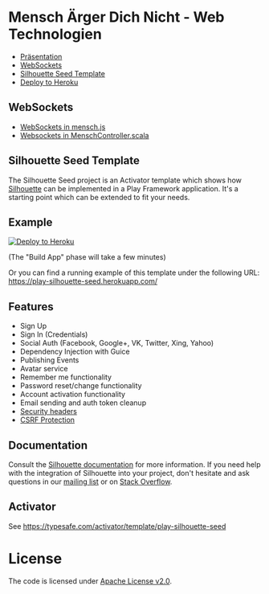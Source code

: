Mensch Ärger Dich Nicht - Web Technologien
=====================================

- [Präsentation](https://prezi.com/view/xmgZydWBJXCoDYWFiN6M/)
- [WebSockets](#websockets)
- [Silhouette Seed Template](#silhouette-seed-template)
- [Deploy to Heroku](#example)

## WebSockets

- [WebSockets in mensch.js](https://github.com/svantja/MenschAergerDichNicht_WT/blob/39b8456572e20c872ae38608614ee727adf11d45/public/javascripts/mensch.js#L301)
- [Websockets in MenschController.scala](https://github.com/svantja/MenschAergerDichNicht_WT/blob/39b8456572e20c872ae38608614ee727adf11d45/app/controllers/MenschController.scala#L88)

## Silhouette Seed Template

The Silhouette Seed project is an Activator template which shows how [Silhouette](https://github.com/mohiva/play-silhouette) can be implemented in a Play Framework application. It's a starting point which can be extended to fit your needs.

## Example

[![Deploy to Heroku](https://www.herokucdn.com/deploy/button.png)](https://heroku.com/deploy)

(The "Build App" phase will take a few minutes)

Or you can find a running example of this template under the following URL: https://play-silhouette-seed.herokuapp.com/

## Features

* Sign Up
* Sign In (Credentials)
* Social Auth (Facebook, Google+, VK, Twitter, Xing, Yahoo)
* Dependency Injection with Guice
* Publishing Events
* Avatar service
* Remember me functionality
* Password reset/change functionality
* Account activation functionality
* Email sending and auth token cleanup
* [Security headers](https://www.playframework.com/documentation/2.4.x/SecurityHeaders)
* [CSRF Protection](https://www.playframework.com/documentation/2.4.x/ScalaCsrf)

## Documentation

Consult the [Silhouette documentation](http://silhouette.mohiva.com/docs) for more information. If you need help with the integration of Silhouette into your project, don't hesitate and ask questions in our [mailing list](https://groups.google.com/forum/#!forum/play-silhouette) or on [Stack Overflow](http://stackoverflow.com/questions/tagged/playframework).

## Activator

See https://typesafe.com/activator/template/play-silhouette-seed

# License

The code is licensed under [Apache License v2.0](http://www.apache.org/licenses/LICENSE-2.0).
